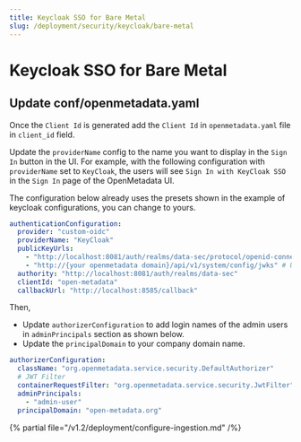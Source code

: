 ```yaml
---
title: Keycloak SSO for Bare Metal
slug: /deployment/security/keycloak/bare-metal
---
```


# Keycloak SSO for Bare Metal

## Update conf/openmetadata.yaml

Once the `Client Id` is generated add the `Client Id` in `openmetadata.yaml` file in `client_id` field.

Update the `providerName` config to the name you want to display in the `Sign In` button in the UI. For example, with the
following configuration with `providerName` set to `KeyCloak`, the users will see `Sign In with KeyCloak SSO` in the `Sign In`
page of the OpenMetadata UI.

The configuration below already uses the presets shown in the example of keycloak configurations, you can change to yours.
```yaml
authenticationConfiguration:
  provider: "custom-oidc"
  providerName: "KeyCloak"
  publicKeyUrls:
    - "http://localhost:8081/auth/realms/data-sec/protocol/openid-connect/certs"
    - "http://{your openmetadata domain}/api/v1/system/config/jwks" # Update with your Domain and Make sure this "/api/v1/system/config/jwks" is always configured to enable JWT tokens
  authority: "http://localhost:8081/auth/realms/data-sec"
  clientId: "open-metadata"
  callbackUrl: "http://localhost:8585/callback"
```

Then, 
- Update `authorizerConfiguration` to add login names of the admin users in `adminPrincipals` section as shown below.
- Update the `principalDomain` to your company domain name.

```yaml
authorizerConfiguration:
  className: "org.openmetadata.service.security.DefaultAuthorizer"
  # JWT Filter
  containerRequestFilter: "org.openmetadata.service.security.JwtFilter"
  adminPrincipals:
    - "admin-user"
  principalDomain: "open-metadata.org"
```

{% partial file="/v1.2/deployment/configure-ingestion.md" /%}
